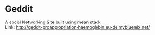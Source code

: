# Geddit
A social Networking Site built using mean stack <br />
Link: http://geddit-proappropriation-haemoglobin.eu-de.mybluemix.net/
